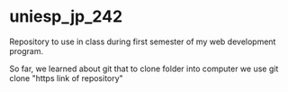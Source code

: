 # uniesp_jp_242
Repository to use in class during first semester of my web development program.

So far, we learned about git that to clone folder into computer we use git clone "https link of repository"

